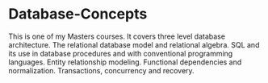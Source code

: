 # Database-Concepts
This is one of my Masters courses. It covers three level database architecture. The relational database model and relational algebra. SQL and its use in database procedures and with conventional programming languages. Entity relationship modeling. Functional dependencies and normalization. Transactions, concurrency and recovery. 
